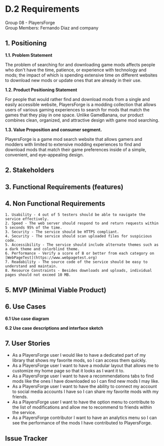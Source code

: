 # D.2 Requirements

Group 08 - PlayersForge\
Group Members: Fernando Diaz and company

## 1. Positioning 
**1.1. Problem Statement**

The problem of searching for and downloading game mods affects people who
don't have the time, patience, or experience with technology and mods;
the impact of which is spending extensive time on different websites to download
new mods or update ones that are already in their use.

**1.2. Product Positioning Statement** 

For people that would rather find and download mods from a single and easily accessible website,
PlayersForge is a modding collection that allows users of various gaming experiences to 
search for mods that match the games that they play in one space. Unlike GameBanana, our product
combines clean, organized, and attractive design with game mod searching.

**1.3. Value Proposition and consumer segment.**


PlayersForge is a game mod search website that allows gamers and modders with limited 
to extensive modding experiences to find and download mods that match their game 
preferences inside of a simple, convenient, and eye-appealing design.


## 2. Stakeholders


## 3. Functional Requirements (features)

## 4. Non Functional Requirements
	1. Usability - 4 out of 5 testers should be able to navigate the service effectively.
	2. Speed - The web server should respond to and return requests within 5 seconds 95% of the time.
	3. Security - The service should be HTTPS compliant.
	4. Security - The service should scan uploaded files for suspicious code.
	5. Accessibility - The service should include alternate themes such as a dark theme and colorblind theme.
	6. Performance - Verify a score of B or better from each category on [WebPageTest](https://www.webpagetest.org)
	7. Readability - The source code of the service should be easy to understand and maintain.
	8. Resource Constraints - Besides downloads and uploads, individual pages should not exceed 10 MB.
	
## 5. MVP (Minimal Viable Product)

## 6. Use Cases
**6.1 Use case diagram**

**6.2 Use case descriptions and interface sketch**

## 7. User Stories
- As a PlayersForge user I would like to have a dedicated part of my library that shows my favorite mods, so I can access them quickly.
- As a PlayersForge user I want to have a modular layout that allows me to customize my home page so that it looks as I want it to.
- As a PlayersForge user I want to have a recommendations tabs to find mods like the ones I have downloaded so I can find new mods I may like.
- As a PlayersForge user I want to have the ability to connect my account to social media accounts I have so I can share my favorite mods with my friends.
- As a PlayersForge user I want to have the option menu to contribute to the list of modifications and allow me to recommend to friends within the service.
- As a PlayersForge contributor I want to have an analytics menu so I can see the performance of the mods I have contributed to PlayersForge. 


## Issue Tracker 
